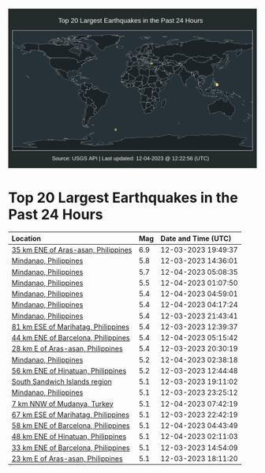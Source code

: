 ![Map](./map.png)

# Top 20 Largest Earthquakes in the Past 24 Hours

| Location | Mag | Date and Time (UTC) |
|:---|:---|:---|
| [35 km ENE of Aras-asan, Philippines](https://earthquake.usgs.gov/earthquakes/eventpage/us7000lfxx) | 6.9 | 12-03-2023 19:49:37 |
| [Mindanao, Philippines](https://earthquake.usgs.gov/earthquakes/eventpage/us7000lfwj) | 5.8 | 12-03-2023 14:36:01 |
| [Mindanao, Philippines](https://earthquake.usgs.gov/earthquakes/eventpage/us7000lg1q) | 5.7 | 12-04-2023 05:08:35 |
| [Mindanao, Philippines](https://earthquake.usgs.gov/earthquakes/eventpage/us7000lg0q) | 5.5 | 12-04-2023 01:07:50 |
| [Mindanao, Philippines](https://earthquake.usgs.gov/earthquakes/eventpage/us7000lg1m) | 5.4 | 12-04-2023 04:59:01 |
| [Mindanao, Philippines](https://earthquake.usgs.gov/earthquakes/eventpage/us7000lg1b) | 5.4 | 12-04-2023 04:17:24 |
| [Mindanao, Philippines](https://earthquake.usgs.gov/earthquakes/eventpage/us7000lfzh) | 5.4 | 12-03-2023 21:43:41 |
| [81 km ESE of Marihatag, Philippines](https://earthquake.usgs.gov/earthquakes/eventpage/us7000lfvs) | 5.4 | 12-03-2023 12:39:37 |
| [44 km ENE of Barcelona, Philippines](https://earthquake.usgs.gov/earthquakes/eventpage/us7000lg1v) | 5.4 | 12-04-2023 05:15:42 |
| [28 km E of Aras-asan, Philippines](https://earthquake.usgs.gov/earthquakes/eventpage/us7000lfz0) | 5.4 | 12-03-2023 20:30:19 |
| [Mindanao, Philippines](https://earthquake.usgs.gov/earthquakes/eventpage/us7000lg17) | 5.2 | 12-04-2023 02:38:18 |
| [56 km ENE of Hinatuan, Philippines](https://earthquake.usgs.gov/earthquakes/eventpage/us7000lfvv) | 5.2 | 12-03-2023 12:44:48 |
| [South Sandwich Islands region](https://earthquake.usgs.gov/earthquakes/eventpage/us7000lfxr) | 5.1 | 12-03-2023 19:11:02 |
| [Mindanao, Philippines](https://earthquake.usgs.gov/earthquakes/eventpage/us7000lg0a) | 5.1 | 12-03-2023 23:25:12 |
| [7 km NNW of Mudanya, Turkey](https://earthquake.usgs.gov/earthquakes/eventpage/us7000lg2l) | 5.1 | 12-04-2023 07:42:19 |
| [67 km ESE of Marihatag, Philippines](https://earthquake.usgs.gov/earthquakes/eventpage/us7000lg03) | 5.1 | 12-03-2023 22:42:19 |
| [58 km ENE of Barcelona, Philippines](https://earthquake.usgs.gov/earthquakes/eventpage/us7000lg1k) | 5.1 | 12-04-2023 04:43:49 |
| [48 km ENE of Hinatuan, Philippines](https://earthquake.usgs.gov/earthquakes/eventpage/us7000lg13) | 5.1 | 12-04-2023 02:11:03 |
| [33 km ENE of Barcelona, Philippines](https://earthquake.usgs.gov/earthquakes/eventpage/us7000lfwn) | 5.1 | 12-03-2023 14:54:09 |
| [23 km E of Aras-asan, Philippines](https://earthquake.usgs.gov/earthquakes/eventpage/us7000lfxh) | 5.1 | 12-03-2023 18:11:20 |
